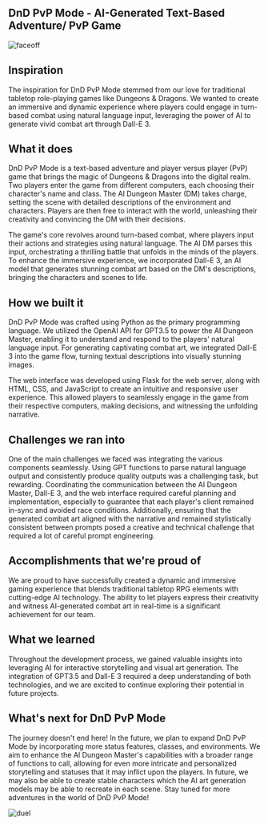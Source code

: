 ## DnD PvP Mode - AI-Generated Text-Based Adventure/ PvP Game
![faceoff](scratch/image.png)

## Inspiration
The inspiration for DnD PvP Mode stemmed from our love for traditional tabletop role-playing games like Dungeons & Dragons. We wanted to create an immersive and dynamic experience where players could engage in turn-based combat using natural language input, leveraging the power of AI to generate vivid combat art through Dall-E 3.

## What it does
DnD PvP Mode is a text-based adventure and player versus player (PvP) game that brings the magic of Dungeons & Dragons into the digital realm. Two players enter the game from different computers, each choosing their character's name and class. The AI Dungeon Master (DM) takes charge, setting the scene with detailed descriptions of the environment and characters. Players are then free to interact with the world, unleashing their creativity and convincing the DM with their decisions.

The game's core revolves around turn-based combat, where players input their actions and strategies using natural language. The AI DM parses this input, orchestrating a thrilling battle that unfolds in the minds of the players. To enhance the immersive experience, we incorporated Dall-E 3, an AI model that generates stunning combat art based on the DM's descriptions, bringing the characters and scenes to life.

## How we built it
DnD PvP Mode was crafted using Python as the primary programming language. We utilized the OpenAI API for GPT3.5 to power the AI Dungeon Master, enabling it to understand and respond to the players' natural language input. For generating captivating combat art, we integrated Dall-E 3 into the game flow, turning textual descriptions into visually stunning images.

The web interface was developed using Flask for the web server, along with HTML, CSS, and JavaScript to create an intuitive and responsive user experience. This allowed players to seamlessly engage in the game from their respective computers, making decisions, and witnessing the unfolding narrative.

## Challenges we ran into
One of the main challenges we faced was integrating the various components seamlessly. Using GPT functions to parse natural language output and consistently produce quality outputs was a challenging task, but rewarding. Coordinating the communication between the AI Dungeon Master, Dall-E 3, and the web interface required careful planning and implementation, especially to guarantee that each player's client remained in-sync and avoided race conditions. Additionally, ensuring that the generated combat art aligned with the narrative and remained stylistically consistent between prompts posed a creative and technical challenge that required a lot of careful prompt engineering.

## Accomplishments that we're proud of
We are proud to have successfully created a dynamic and immersive gaming experience that blends traditional tabletop RPG elements with cutting-edge AI technology. The ability to let players express their creativity and witness AI-generated combat art in real-time is a significant achievement for our team.

## What we learned
Throughout the development process, we gained valuable insights into leveraging AI for interactive storytelling and visual art generation. The integration of GPT3.5 and Dall-E 3 required a deep understanding of both technologies, and we are excited to continue exploring their potential in future projects.

## What's next for DnD PvP Mode
The journey doesn't end here! In the future, we plan to expand DnD PvP Mode by incorporating more status features, classes, and environments. We aim to enhance the AI Dungeon Master's capabilities with a broader range of functions to call, allowing for even more intricate and personalized storytelling and statuses that it may inflict upon the players. In future, we may also be able to create stable characters which the AI art generation models may be able to recreate in each scene. Stay tuned for more adventures in the world of DnD PvP Mode!

![duel](scratch/image2.png)
